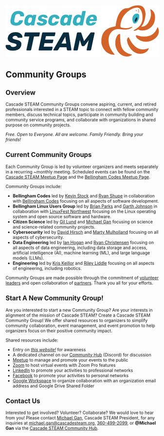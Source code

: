 <style>
  .header {
	display: none;
  }
  .footer {
	display: none;
  }
</style>

[![Cascade STEAM Logo](/assets/images/Cascade_STEAM_horizontal_logo_primary_1.png)](https://cascadesteam.org)

# Community Groups

## Overview
Cascade STEAM Community Groups convene aspiring, current, and retired professionals interested in a STEAM topic to connect with fellow community members, discuss technical topics, participate in community building and community service programs, and collaborate with organizations in shared purpose on community projects.

*Free. Open to Everyone. All are welcome. Family Friendly. Bring your friends!*

## Current Community Groups
Each Community Group is led by volunteer organizers and meets separately in a recurring ~monthly meeting. Scheduled events can be found on the [Cascade STEAM Meetup Page](https://meetup.com/cascadesteam) and the [Bellingham Codes Meetup Page](https://meetup.com/bellinghamcodes).

Community Groups include: 
- **Bellingham Codes** led by [Kevin Stock](mailto:kevin@toolhouse.com) and [Ryan Shupe](mailto:ryan.shupe@gmail.com) in collaboration with [Bellingham Codes](https://bellingham.codes) focusing on all aspects of software development.
- **Bellingham Linux Users Group** led by [Brian Parks](mailto:brian.parks@cascadesteam.org) and [Garth Johnson](mailto:garth.johnson@cascadesteam.org) in collaboration with [LinuxFest Northwest](https://lfnw.org) focusing on the Linux operating system and open source software and hardware.
- **Citizen Science** led by [Gil Lund](mailto:gil.lund@cascadesteam.org) and [Michael Gan](mailto:michael.gan@cascadesteam.org) focusing on science and science-related community projects.
- **Cybersecurity** led by [David Hirsch](mailto:david.hirsch@cascadesteam.org) and [Marty Mulholland](mailto:marty.mulholland@cascadesteam.org) focusing on all aspects of cybersecurity.
- **Data Engineering** led by [Ian Hogan](mailto:ian.hogan@cascadesteam.org) and [Ryan Christensen](mailto:ryan.christensen@cascadesteam.org) focusing on all aspects of data engineering, including data storage and access, artificial intelligence (AI), machine learning (ML), and large language models (LLMs).
- **Engineering** led by [Kris Keillor](mailto:kris.keillor@cascadesteam.org) and [Riley Liddle](mailto:riley.liddle@cascadesteam.org) focusing on all aspects of engineering, including robotics.

Community Groups are made possible through the commitment of [volunteer leaders](/leaders) and open collaboration of [partners](/partners). Thank you all for your efforts.

## Start A New Community Group!
Are you interested to start a new Community Group? Are your interests in alignment of the mission of Cascade STEAM? Create a Cascade STEAM Community Group! We offer shared resources to organizers to simplify community collaboration, event management, and event promotion to help organizers focus on their positive community impact.

Shared resources include:
- Entry on *[this website!](https://cascadesteam.org)* for awareness
- A dedicated channel on our [Community Hub](http://hub.cascadesteam.org) (Discord) for discussion
- [Meetup](https://meetup.com/cascadesteam) to manage and promote your events to the public
- [Zoom](https://zoom.com) to host virtual events with Zoom Pro features
- [LinkedIn](https://linkedin.com/company/cascadesteam) to promote your activities to professional networks
- [Facebook](https://facebook.com/cascadesteam) to promote your activities to personal networks
- [Google Workspace](https://workspace.google.com) to organize collaboration with an organization email address and Google Drive Shared Folder

## Contact Us
Interested to get involved? Volunteer? Collaborate? We would love to hear from you! Please contact [Michael Gan](https://www.linkedin.com/in/michaelbgan), Cascade STEAM President, for any inquiries at [michael.gan@cascadesteam.org](mailto:michael.gan@cascadesteam.org), [360-499-2099](tel:3604992099), or **@Michael Gan** via the [Cascade STEAM Community Hub](http://discord.cascadesteam.org).
